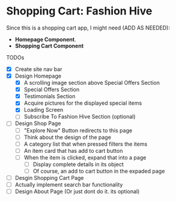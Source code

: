 # Shopping Cart: Fashion Hive

Since this is a shopping cart app, I might need (ADD AS NEEDED): 
- __Homepage Component__.
- __Shopping Cart Component__

TODOs
- [X] Create site nav bar
- [X] Design Homepage
  - [X] A scrolling image section above Special Offers Section
  - [X] Special Offers Section
  - [X] Testimonials Section
  - [X] Acquire pictures for the displayed special items
  - [X] Loading Screen
  - [ ] Subscribe To Fashion Hive Section (optional)
- [ ] Design Shop Page
  - [ ] "Explore Now" Button redirects to this page
  - [ ] Think about the design of the page
  - [ ] A category list that when pressed filters the items
  - [ ] An item card that has add to cart button
  - [ ] When the item is clicked, expand that into a page
    - [ ] Display complete details in its object
    - [ ] Of course, an add to cart button in the expaded page
- [ ] Desgin Shopping Cart Page
- [ ] Actually implement search bar functionality
- [ ] Design About Page (Or just dont do it. its optional)